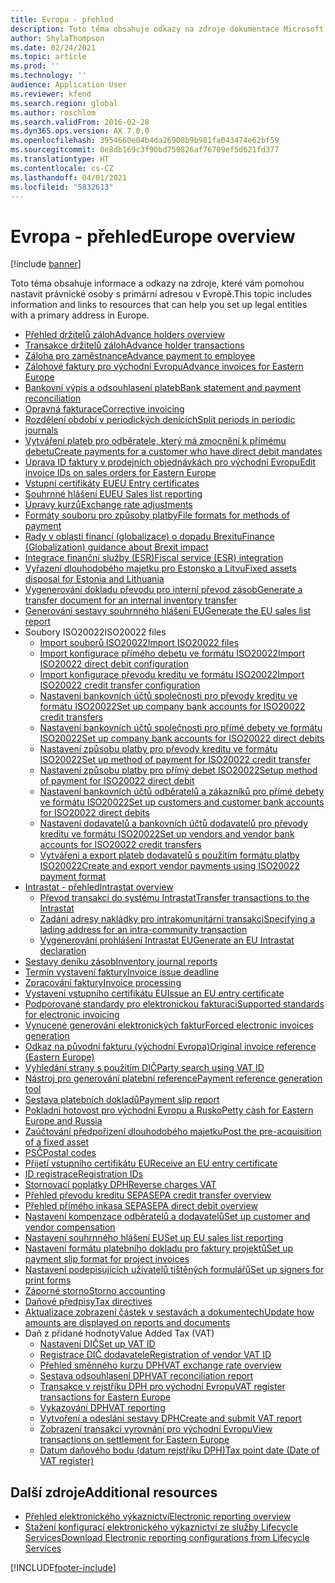 ```yaml
---
title: Evropa - přehled
description: Toto téma obsahuje odkazy na zdroje dokumentace Microsoft Dynamics 365 Finance pro Evropu.
author: ShylaThompson
ms.date: 02/24/2021
ms.topic: article
ms.prod: ''
ms.technology: ''
audience: Application User
ms.reviewer: kfend
ms.search.region: global
ms.author: roschlom
ms.search.validFrom: 2016-02-28
ms.dyn365.ops.version: AX 7.0.0
ms.openlocfilehash: 3954660e04b4da26908b9b981fa043474e62bf59
ms.sourcegitcommit: 0e8db169c3f90bd750826af76709ef5d621fd377
ms.translationtype: HT
ms.contentlocale: cs-CZ
ms.lasthandoff: 04/01/2021
ms.locfileid: "5832613"
---
```

# <a name="europe-overview"></a><span data-ttu-id="66756-103">Evropa - přehled</span><span class="sxs-lookup"><span data-stu-id="66756-103">Europe overview</span></span>

[!include [banner](../includes/banner.md)]

<span data-ttu-id="66756-104">Toto téma obsahuje informace a odkazy na zdroje, které vám pomohou nastavit právnické osoby s primární adresou v Evropě.</span><span class="sxs-lookup"><span data-stu-id="66756-104">This topic includes information and links to resources that can help you set up legal entities with a primary address in Europe.</span></span> 

- [<span data-ttu-id="66756-105">Přehled držitelů záloh</span><span class="sxs-lookup"><span data-stu-id="66756-105">Advance holders overview</span></span>](emea-advance-holders.md)
 - [<span data-ttu-id="66756-106">Transakce držitelů záloh</span><span class="sxs-lookup"><span data-stu-id="66756-106">Advance holder transactions</span></span>](emea-advance-holders-transactions.md)
 - [<span data-ttu-id="66756-107">Záloha pro zaměstnance</span><span class="sxs-lookup"><span data-stu-id="66756-107">Advance payment to employee</span></span>](tasks/advance-payment-employee.md)
- [<span data-ttu-id="66756-108">Zálohové faktury pro východní Evropu</span><span class="sxs-lookup"><span data-stu-id="66756-108">Advance invoices for Eastern Europe</span></span>](emea-advance-invoice.md)
- [<span data-ttu-id="66756-109">Bankovní výpis a odsouhlasení plateb</span><span class="sxs-lookup"><span data-stu-id="66756-109">Bank statement and payment reconciliation</span></span>](emea-bank-reconciliation.md)
- [<span data-ttu-id="66756-110">Opravná fakturace</span><span class="sxs-lookup"><span data-stu-id="66756-110">Corrective invoicing</span></span>](emea-corrective-invoice.md)
- [<span data-ttu-id="66756-111">Rozdělení období v periodických denících</span><span class="sxs-lookup"><span data-stu-id="66756-111">Split periods in periodic journals</span></span>](emea-create-post-periodic-journals.md)
- [<span data-ttu-id="66756-112">Vytváření plateb pro odběratele, který má zmocnění k přímému debetu</span><span class="sxs-lookup"><span data-stu-id="66756-112">Create payments for a customer who have direct debit mandates</span></span>](tasks/create-payments-customers-who-have-direct-debit-mandates.md)
- [<span data-ttu-id="66756-113">Úprava ID faktury v prodejních objednávkách pro východní Evropu</span><span class="sxs-lookup"><span data-stu-id="66756-113">Edit invoice IDs on sales orders for Eastern Europe</span></span>](emea-edit-invoice-id-sales-orders.md)
- [<span data-ttu-id="66756-114">Vstupní certifikáty EU</span><span class="sxs-lookup"><span data-stu-id="66756-114">EU Entry certificates</span></span>](emea-entry-certificates.md)
- [<span data-ttu-id="66756-115">Souhrnné hlášení EU</span><span class="sxs-lookup"><span data-stu-id="66756-115">EU Sales list reporting</span></span>](emea-eu-sales-list.md)
- [<span data-ttu-id="66756-116">Úpravy kurzů</span><span class="sxs-lookup"><span data-stu-id="66756-116">Exchange rate adjustments</span></span>](emea-exchange-rate-adjustments.md)
- [<span data-ttu-id="66756-117">Formáty souboru pro způsoby platby</span><span class="sxs-lookup"><span data-stu-id="66756-117">File formats for methods of payment</span></span>](emea-select-file-formats-for-the-method-of-payments.md)
- [<span data-ttu-id="66756-118">Rady v oblasti financí (globalizace) o dopadu Brexitu</span><span class="sxs-lookup"><span data-stu-id="66756-118">Finance (Globalization) guidance about Brexit impact</span></span>](https://businesscenter.mbs.microsoft.com/#contentdetail/GuidanceBrexitImpact)
- [<span data-ttu-id="66756-119">Integrace finanční služby (ESR)</span><span class="sxs-lookup"><span data-stu-id="66756-119">Fiscal service (ESR) integration</span></span>](emea-fiscal-service-integration.md)
- [<span data-ttu-id="66756-120">Vyřazení dlouhodobého majetku pro Estonsko a Litvu</span><span class="sxs-lookup"><span data-stu-id="66756-120">Fixed assets disposal for Estonia and Lithuania</span></span>](emea-credit-note-reverse-fixed-asset-sale.md)
- [<span data-ttu-id="66756-121">Vygenerování dokladu převodu pro interní převod zásob</span><span class="sxs-lookup"><span data-stu-id="66756-121">Generate a transfer document for an internal inventory transfer</span></span>](tasks/transfer-document-internal-inventory-transfer.md)
- [<span data-ttu-id="66756-122">Generování sestavy souhrnného hlášení EU</span><span class="sxs-lookup"><span data-stu-id="66756-122">Generate the EU sales list report</span></span>](tasks/eur-00011-eu-sales-list-report.md)
- <span data-ttu-id="66756-123">Soubory ISO20022</span><span class="sxs-lookup"><span data-stu-id="66756-123">ISO20022 files</span></span>
  - [<span data-ttu-id="66756-124">Import souborů ISO20022</span><span class="sxs-lookup"><span data-stu-id="66756-124">Import ISO20022 files</span></span>](emea-ISO20022-file-formats.md)
  - [<span data-ttu-id="66756-125">Import konfigurace přímého debetu ve formátu ISO20022</span><span class="sxs-lookup"><span data-stu-id="66756-125">Import ISO20022 direct debit configuration</span></span>](tasks/import-iso20022-direct-debit-configuration.md)
  - [<span data-ttu-id="66756-126">Import konfigurace převodu kreditu ve formátu ISO20022</span><span class="sxs-lookup"><span data-stu-id="66756-126">Import ISO20022 credit transfer configuration</span></span>](tasks/import-iso20022-credit-transfer-configuration.md)
  - [<span data-ttu-id="66756-127">Nastavení bankovních účtů společnosti pro převody kreditu ve formátu ISO20022</span><span class="sxs-lookup"><span data-stu-id="66756-127">Set up company bank accounts for ISO20022 credit transfers</span></span>](tasks/set-up-company-bank-accounts-iso20022-credit-transfers.md)
  - [<span data-ttu-id="66756-128">Nastavení bankovních účtů společnosti pro přímé debety ve formátu ISO20022</span><span class="sxs-lookup"><span data-stu-id="66756-128">Set up company bank accounts for ISO20022 direct debits</span></span>](tasks/set-up-company-bank-accounts-iso20022-direct-debits.md)
  - [<span data-ttu-id="66756-129">Nastavení způsobu platby pro převody kreditu ve formátu ISO20022</span><span class="sxs-lookup"><span data-stu-id="66756-129">Set up method of payment for ISO20022 credit transfer</span></span>](tasks/set-up-method-payment-iso20022-credit-transfer.md)
  - [<span data-ttu-id="66756-130">Nastavení způsobu platby pro přímý debet ISO20022</span><span class="sxs-lookup"><span data-stu-id="66756-130">Setup method of payment for ISO20022 direct debit</span></span>](tasks/setup-method-payment-iso20022-direct-debit.md)
  - [<span data-ttu-id="66756-131">Nastavení bankovních účtů odběratelů a zákazníků pro přímé debety ve formátu ISO20022</span><span class="sxs-lookup"><span data-stu-id="66756-131">Set up customers and customer bank accounts for ISO20022 direct debits</span></span>](tasks/set-up-bank-accounts-iso20022-direct-debits.md)
  - [<span data-ttu-id="66756-132">Nastavení dodavatelů a bankovních účtů dodavatelů pro převody kreditu ve formátu ISO20022</span><span class="sxs-lookup"><span data-stu-id="66756-132">Set up vendors and vendor bank accounts for ISO20022 credit transfers</span></span>](tasks/set-up-vendor-iso20022-credit-transfers.md)
  - [<span data-ttu-id="66756-133">Vytváření a export plateb dodavatelů s použitím formátu platby ISO20022</span><span class="sxs-lookup"><span data-stu-id="66756-133">Create and export vendor payments using ISO20022 payment format</span></span>](tasks/create-export-vendor-payments-iso20022-payment-format.md)
- [<span data-ttu-id="66756-134">Intrastat - přehled</span><span class="sxs-lookup"><span data-stu-id="66756-134">Intrastat overview</span></span>](emea-intrastat.md)
  - [<span data-ttu-id="66756-135">Převod transakcí do systému Intrastat</span><span class="sxs-lookup"><span data-stu-id="66756-135">Transfer transactions to the Intrastat</span></span>](tasks/transfer-transactions-intrastat.md)
  - [<span data-ttu-id="66756-136">Zadání adresy nakládky pro intrakomunitární transakci</span><span class="sxs-lookup"><span data-stu-id="66756-136">Specifying a lading address for an intra-community transaction</span></span>](tasks/eur-00002-specify-lading-address-intra-community.md)
  - [<span data-ttu-id="66756-137">Vygenerování prohlášení Intrastat EU</span><span class="sxs-lookup"><span data-stu-id="66756-137">Generate an EU Intrastat declaration</span></span>](tasks/eur-00002-eu-intrastat-declaration.md)
- [<span data-ttu-id="66756-138">Sestavy deníku zásob</span><span class="sxs-lookup"><span data-stu-id="66756-138">Inventory journal reports</span></span>](emea-set-up-report-inventory-journal-names.md)
- [<span data-ttu-id="66756-139">Termín vystavení faktury</span><span class="sxs-lookup"><span data-stu-id="66756-139">Invoice issue deadline</span></span>](emea-invoice-issue-deadline.md)
- [<span data-ttu-id="66756-140">Zpracování faktury</span><span class="sxs-lookup"><span data-stu-id="66756-140">Invoice processing</span></span>](emea-invoice-processing.md)
- [<span data-ttu-id="66756-141">Vystavení vstupního certifikátu EU</span><span class="sxs-lookup"><span data-stu-id="66756-141">Issue an EU entry certificate</span></span>](tasks/eur-00012-issue-eu-entry-certificate.md)
- [<span data-ttu-id="66756-142">Podporované standardy pro elektronickou fakturaci</span><span class="sxs-lookup"><span data-stu-id="66756-142">Supported standards for electronic invoicing</span></span>](emea-oioubl-standards-electronic-invoicing.md)
- [<span data-ttu-id="66756-143">Vynucené generování elektronických faktur</span><span class="sxs-lookup"><span data-stu-id="66756-143">Forced electronic invoices generation</span></span>](emea-eur-forced-einvoices.md)
- [<span data-ttu-id="66756-144">Odkaz na původní fakturu (východní Evropa)</span><span class="sxs-lookup"><span data-stu-id="66756-144">Original invoice reference (Eastern Europe)</span></span>](tasks/ee-00004-original-invoice-reference.md)
- [<span data-ttu-id="66756-145">Vyhledání strany s použitím DIČ</span><span class="sxs-lookup"><span data-stu-id="66756-145">Party search using VAT ID</span></span>](tasks/eur-00015-party-search-vat-id.md)
- [<span data-ttu-id="66756-146">Nástroj pro generování platební reference</span><span class="sxs-lookup"><span data-stu-id="66756-146">Payment reference generation tool</span></span>](tasks/ee-00015-payment-reference-generation-tool.md)
- [<span data-ttu-id="66756-147">Sestava platebních dokladů</span><span class="sxs-lookup"><span data-stu-id="66756-147">Payment slip report</span></span>](emea-eur-payment-slip-report-giro.md)
- [<span data-ttu-id="66756-148">Pokladní hotovost pro východní Evropu a Rusko</span><span class="sxs-lookup"><span data-stu-id="66756-148">Petty cash for Eastern Europe and Russia</span></span>](emea-petty-cash.md)
- [<span data-ttu-id="66756-149">Zaúčtování předpořízení dlouhodobého majetku</span><span class="sxs-lookup"><span data-stu-id="66756-149">Post the pre-acquisition of a fixed asset</span></span>](emea-pre-acquisition-acquisition-fixed-asset.md)
- [<span data-ttu-id="66756-150">PSČ</span><span class="sxs-lookup"><span data-stu-id="66756-150">Postal codes</span></span>](emea-import-create-postal-codes-manually.md)
- [<span data-ttu-id="66756-151">Přijetí vstupního certifikátu EU</span><span class="sxs-lookup"><span data-stu-id="66756-151">Receive an EU entry certificate</span></span>](tasks/eur-00012-receive-eu-entry-certificate.md)
- [<span data-ttu-id="66756-152">ID registrace</span><span class="sxs-lookup"><span data-stu-id="66756-152">Registration IDs</span></span>](emea-registration-ids.md)
- [<span data-ttu-id="66756-153">Stornovací poplatky DPH</span><span class="sxs-lookup"><span data-stu-id="66756-153">Reverse charges VAT</span></span>](emea-reverse-charge.md)
- [<span data-ttu-id="66756-154">Přehled převodu kreditu SEPA</span><span class="sxs-lookup"><span data-stu-id="66756-154">SEPA credit transfer overview</span></span>](../accounts-payable/sepa-credit-transfer.md)
- [<span data-ttu-id="66756-155">Přehled přímého inkasa SEPA</span><span class="sxs-lookup"><span data-stu-id="66756-155">SEPA direct debit overview</span></span>](../accounts-receivable/sepa-direct-debit-overview.md)
- [<span data-ttu-id="66756-156">Nastavení kompenzace odběratelů a dodavatelů</span><span class="sxs-lookup"><span data-stu-id="66756-156">Set up customer and vendor compensation</span></span>](emea-compensation-customer-vendor-transactions.md)
- [<span data-ttu-id="66756-157">Nastavení souhrnného hlášení EU</span><span class="sxs-lookup"><span data-stu-id="66756-157">Set up EU sales list reporting</span></span>](tasks/eur-00011-eu-sales-list-reporting.md)
- [<span data-ttu-id="66756-158">Nastavení formátu platebního dokladu pro faktury projektů</span><span class="sxs-lookup"><span data-stu-id="66756-158">Set up payment slip format for project invoices</span></span>](tasks/set-up-payment-slip-format-project-invoices.md)
- [<span data-ttu-id="66756-159">Nastavení podepisujících uživatelů tištěných formulářů</span><span class="sxs-lookup"><span data-stu-id="66756-159">Set up signers for print forms</span></span>](emea-set-up-signers-for-printing-forms.md)
- [<span data-ttu-id="66756-160">Záporné storno</span><span class="sxs-lookup"><span data-stu-id="66756-160">Storno accounting</span></span>](emea-storno.md)
- [<span data-ttu-id="66756-161">Daňové předpisy</span><span class="sxs-lookup"><span data-stu-id="66756-161">Tax directives</span></span>](emea-tax-directives.md)
- [<span data-ttu-id="66756-162">Aktualizace zobrazení částek v sestavách a dokumentech</span><span class="sxs-lookup"><span data-stu-id="66756-162">Update how amounts are displayed on reports and documents</span></span>](emea-amount-printing-forms.md)
- <span data-ttu-id="66756-163">Daň z přidané hodnoty</span><span class="sxs-lookup"><span data-stu-id="66756-163">Value Added Tax (VAT)</span></span>
  - [<span data-ttu-id="66756-164">Nastavení DIČ</span><span class="sxs-lookup"><span data-stu-id="66756-164">Set up VAT ID</span></span>](tasks/eur-00015-vat-id.md)
  - [<span data-ttu-id="66756-165">Registrace DIČ dodavatele</span><span class="sxs-lookup"><span data-stu-id="66756-165">Registration of vendor VAT ID</span></span>](tasks/eur-00015-registration-vendor-vat-id.md)
  - [<span data-ttu-id="66756-166">Přehled směnného kurzu DPH</span><span class="sxs-lookup"><span data-stu-id="66756-166">VAT exchange rate overview</span></span>](emea-vat-exchange-rate.md)
  - [<span data-ttu-id="66756-167">Sestava odsouhlasení DPH</span><span class="sxs-lookup"><span data-stu-id="66756-167">VAT reconciliation report</span></span>](tasks/eur-00018-vat-reconciliation-report.md)
  - [<span data-ttu-id="66756-168">Transakce v rejstříku DPH pro východní Evropu</span><span class="sxs-lookup"><span data-stu-id="66756-168">VAT register transactions for Eastern Europe</span></span>](emea-vat-register-transactions.md)
  - [<span data-ttu-id="66756-169">Vykazování DPH</span><span class="sxs-lookup"><span data-stu-id="66756-169">VAT reporting</span></span>](emea-vat-reporting.md)
  - [<span data-ttu-id="66756-170">Vytvoření a odeslání sestavy DPH</span><span class="sxs-lookup"><span data-stu-id="66756-170">Create and submit VAT report</span></span>](tasks/create-submit-vat-report.md)
  - [<span data-ttu-id="66756-171">Zobrazení transakcí vyrovnání pro východní Evropu</span><span class="sxs-lookup"><span data-stu-id="66756-171">View transactions on settlement for Eastern Europe</span></span>](emea-transactions-settlement-form.md)
  - [<span data-ttu-id="66756-172">Datum daňového bodu (datum rejstříku DPH)</span><span class="sxs-lookup"><span data-stu-id="66756-172">Tax point date (Date of VAT register)</span></span>](emea-tax-point-date.md)

## <a name="additional-resources"></a><span data-ttu-id="66756-173">Další zdroje</span><span class="sxs-lookup"><span data-stu-id="66756-173">Additional resources</span></span>

- [<span data-ttu-id="66756-174">Přehled elektronického výkaznictví</span><span class="sxs-lookup"><span data-stu-id="66756-174">Electronic reporting overview</span></span>](../../dev-itpro/analytics/general-electronic-reporting.md)
- [<span data-ttu-id="66756-175">Stažení konfigurací elektronického výkaznictví ze služby Lifecycle Services</span><span class="sxs-lookup"><span data-stu-id="66756-175">Download Electronic reporting configurations from Lifecycle Services</span></span>](../../dev-itpro/analytics/download-electronic-reporting-configuration-lcs.md)


[!INCLUDE[footer-include](../../includes/footer-banner.md)]
